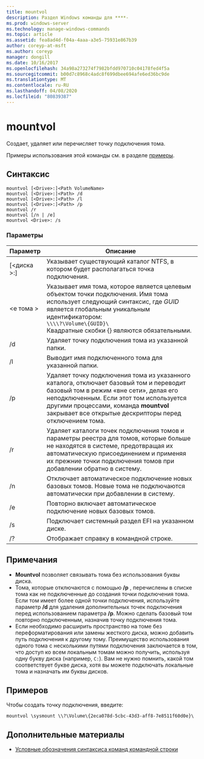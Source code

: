```yaml
---
title: mountvol
description: Раздел Windows команды для ****-
ms.prod: windows-server
ms.technology: manage-windows-commands
ms.topic: article
ms.assetid: fea8ad4d-f04a-4aaa-a3e5-75931e867b39
author: coreyp-at-msft
ms.author: coreyp
manager: dongill
ms.date: 10/16/2017
ms.openlocfilehash: 34a98a273274f7982bfdd970710c04178fed4f5a
ms.sourcegitcommit: b00d7c8968c4adc8f699dbee694afe6ed36bc9de
ms.translationtype: MT
ms.contentlocale: ru-RU
ms.lasthandoff: 04/08/2020
ms.locfileid: "80839387"
---
```

# <a name="mountvol"></a>mountvol



Создает, удаляет или перечисляет точку подключения тома.

Примеры использования этой команды см. в разделе [примеры](#BKMK_examples).

## <a name="syntax"></a>Синтаксис

```
mountvol [<Drive>:]<Path VolumeName>
mountvol [<Drive>:]<Path> /d
mountvol [<Drive>:]<Path> /l
mountvol [<Drive>:]<Path> /p
mountvol /r
mountvol [/n | /e]
mountvol <Drive>: /s
```

### <a name="parameters"></a>Параметры

|Параметр|Описание|
|---------|-----------|
|[\<диска >:]<Path>|Указывает существующий каталог NTFS, в котором будет располагаться точка подключения.|
|\<е тома >|Указывает имя тома, которое является целевым объектом точки подключения. Имя тома использует следующий синтаксис, где *GUID* является глобальным уникальным идентификатором:</br>`\\\\?\Volume\{GUID}\`</br>Квадратные скобки {} являются обязательными.|
|/d|Удаляет точку подключения тома из указанной папки.|
|/l|Выводит имя подключенного тома для указанной папки.|
|/p|Удаляет точку подключения тома из указанного каталога, отключает базовый том и переводит базовый том в режим «вне сети», делая его неподключенным. Если этот том используется другими процессами, команда **mountvol** закрывает все открытые дескрипторы перед отключением тома.|
|/r|Удаляет каталоги точек подключения томов и параметры реестра для томов, которые больше не находятся в системе, предотвращая их автоматическую присоединением и применяя их прежние точки подключения томов при добавлении обратно в систему.|
|/n|Отключает автоматическое подключение новых базовых томов. Новые тома не подключаются автоматически при добавлении в систему.|
|/e|Повторно включает автоматическое подключение новых базовых томов.|
|/s|Подключает системный раздел EFI на указанном диске.|
|/?|Отображает справку в командной строке.|

## <a name="remarks"></a>Примечания

-   **Mountvol** позволяет связывать тома без использования буквы диска.
-   Тома, которые отключаются с помощью **/p** , перечислены в списке тома как не подключенные до создания точки подключения тома. Если том имеет более одной точки подключения, используйте параметр **/d** для удаления дополнительных точек подключения перед использованием параметра **/p**. Можно сделать базовый том повторно подключенным, назначив точку подключения тома.
-   Если необходимо расширить пространство на томе без переформатирования или замены жесткого диска, можно добавить путь подключения к другому тому. Преимущество использования одного тома с несколькими путями подключения заключается в том, что доступ ко всем локальным томам можно получить, используя одну букву диска (например, `C:`). Вам не нужно помнить, какой том соответствует букве диска, хотя вы можете подключать локальные тома и назначать им буквы дисков.

## <a name="examples"></a><a name=BKMK_examples></a>Примеров

Чтобы создать точку подключения, введите:
```
mountvol \sysmount \\?\Volume\{2eca078d-5cbc-43d3-aff8-7e8511f60d0e}\
```

## <a name="additional-references"></a>Дополнительные материалы

- [Условные обозначения синтаксиса команд командной строки](command-line-syntax-key.md)
